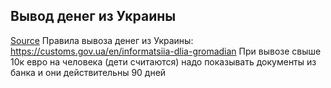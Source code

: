 ## Вывод денег из Украины
[Source](https://t.me/canada_finances/84187)
Правила вывоза денег из Украины: https://customs.gov.ua/en/informatsiia-dlia-gromadian 
При вывозе свыше 10к евро на человека (дети считаются) надо показывать документы из банка и они действительны 90 дней